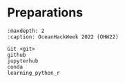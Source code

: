 # Preparations


```{toctree}
:maxdepth: 2
:caption: OceanHackWeek 2022 (OHW22)

Git <git>
github
jupyterhub
conda
learning_python_r
```
